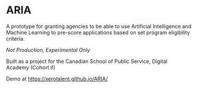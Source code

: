 # ARIA
A prototype for granting agencies to be able to use Artificial Intelligence and Machine Learning to pre-score applications based on set program eligibility criteria.

*Not Production, Experimental Only*

Built as a project for the Canadian School of Public Service, Digital Academy (Cohort II)

Demo at https://xerotalent.github.io/ARIA/
